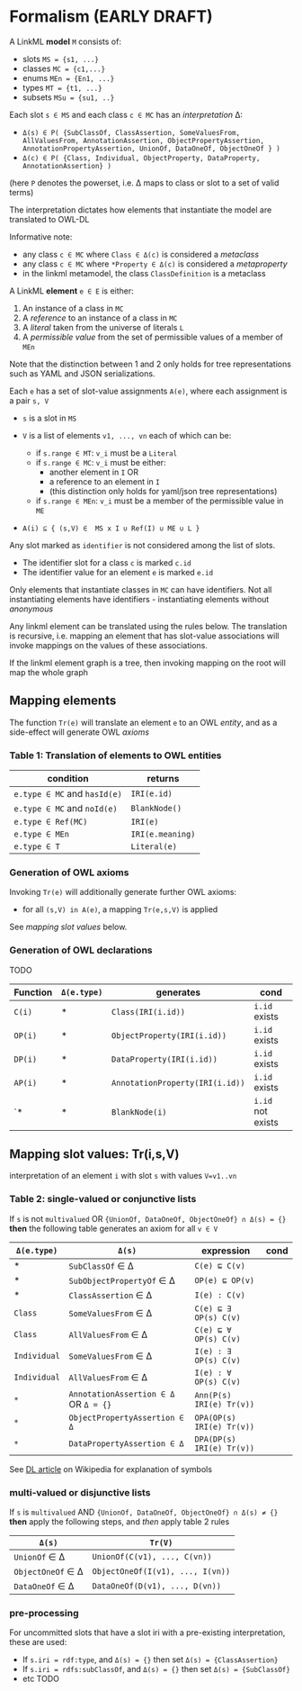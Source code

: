 # Formalism (EARLY DRAFT)

A LinkML **model** `M` consists of:

 * slots `MS = {s1, ...}`
 * classes `MC = {c1,...}`
 * enums `MEn = {En1, ...}`
 * types `MT = {t1, ...}`
 * subsets `MSu = {su1, ..}`

Each slot `s ∈ MS` and each class `c ∈ MC` has an *interpretation* Δ:

* `Δ(s) ∈ P( {SubClassOf, ClassAssertion, SomeValuesFrom, AllValuesFrom, AnnotationAssertion, ObjectPropertyAssertion, AnnotationPropertyAssertion, UnionOf, DataOneOf, ObjectOneOf } ) `
* `Δ(c) ∈ P( {Class, Individual, ObjectProperty, DataProperty, AnnotationAssertion} )`

(here `P` denotes the powerset, i.e. Δ maps to class or slot to a set of valid terms)

The interpretation dictates how elements that instantiate the model are translated to OWL-DL

Informative note:

* any class `c ∈ MC` where `Class ∈ Δ(c)` is considered a *metaclass*
* any class `c ∈ MC` where `*Property ∈ Δ(c)` is considered a *metaproperty*
* in the linkml metamodel, the class `ClassDefinition` is a metaclass

A LinkML **element** `e ∈ E` is either:

 1. An instance of a class in `MC`
 2. A *reference* to an instance of a class in `MC`
 3. A *literal* taken from the universe of literals `L`
 4. A *permissible value* from the set of permissible values of a member of `MEn`

Note that the distinction between 1 and 2 only holds for tree representations such as YAML and JSON serializations.

Each `e` has a set of slot-value assignments `A(e)`,
where each assignment is a pair `s, V`

 * `s` is a slot in `MS`
 * `V` is a list of elements `v1, ..., vn` each of which can be:
    * if `s.range ∈ MT`: `v_i` must be a `Literal`
    * if `s.range ∈ MC`: `v_i` must be either:
        * another element in `I` OR
        * a reference to an element in `I`
        * (this distinction only holds for yaml/json tree representations)
    * if `s.range ∈ MEn`: `v_i` must be a member of the permissible value in `ME`
    
* `A(i) ⊆ { (s,V) ∈  MS x I ∪ Ref(I) ∪ ME ∪ L }`

Any slot marked as `identifier` is not considered among the list of slots.

* The identifier slot for a class `c` is marked `c.id`
* The identifier value for an element `e` is marked `e.id`

Only elements that instantiate classes in `MC` can have identifiers.
Not all instantiating elements have identifiers - instantiating elements without *anonymous*

Any linkml element can be translated using the rules below. The translation is recursive, i.e. mapping an element that
has slot-value associations will invoke mappings on the values of these associations.

If the linkml element graph is a tree, then invoking mapping on the root will map the whole graph

## Mapping elements

The function `Tr(e)` will translate an element `e` to an OWL *entity*, and as
a side-effect will generate OWL *axioms*

### Table 1: Translation of elements to OWL entities

|condition|returns|
|---|---|
|`e.type ∈ MC` and `hasId(e)`| `IRI(e.id)` |
|`e.type ∈ MC` and `noId(e)`| `BlankNode()` |
|`e.type ∈ Ref(MC)` | `IRI(e)` |
|`e.type ∈ MEn` | `IRI(e.meaning)` |
|`e.type ∈ T`| `Literal(e)` |

### Generation of OWL axioms

Invoking `Tr(e)` will additionally generate further OWL axioms:

* for all `(s,V) in A(e)`, a mapping `Tr(e,s,V)` is applied

See *mapping slot values* below.

### Generation of OWL declarations

TODO

|Function|`Δ(e.type)`|generates|cond|
|---|---|---|---|
|`C(i)`|*|`Class(IRI(i.id))` |`i.id` exists|
|`OP(i)`|*|`ObjectProperty(IRI(i.id))`|`i.id` exists|
|`DP(i)`|*|`DataProperty(IRI(i.id))`|`i.id` exists|
|`AP(i)`|*|`AnnotationProperty(IRI(i.id))`|`i.id` exists|
|`*|*|`BlankNode(i)` |`i.id` not exists|


## Mapping slot values: Tr(i,s,V)

interpretation of an element `i` with slot `s` with values `V=v1..vn`

### Table 2: single-valued or conjunctive lists

If `s` is not `multivalued` OR `{UnionOf, DataOneOf, ObjectOneOf} ∩ Δ(s) = {}`
**then** the following table generates an axiom for all `v ∈ V`

|`Δ(e.type)`|`Δ(s)`|expression|cond|
|---|---|---|---|
|*|`SubClassOf` ∈ Δ|`C(e) ⊑ C(v)` |
|*|`SubObjectPropertyOf` ∈ Δ|`OP(e) ⊑ OP(v)` |
|*|`ClassAssertion` ∈ Δ|`I(e) : C(v)` |
|`Class`|`SomeValuesFrom` ∈ Δ|`C(e) ⊑ ∃ OP(s) C(v)` |
|`Class`|`AllValuesFrom` ∈ Δ|`C(e) ⊑ ∀ OP(s) C(v)` |
|`Individual`|`SomeValuesFrom` ∈ Δ|`I(e) : ∃ OP(s) C(v)` |
|`Individual`|`AllValuesFrom` ∈ Δ|`I(e) : ∀ OP(s) C(v)` |
| `*` | `AnnotationAssertion ∈ Δ` OR `Δ = {}`|`Ann(P(s) IRI(e) Tr(v))` |
| `*` | `ObjectPropertyAssertion ∈ Δ`|`OPA(OP(s) IRI(e) Tr(v))` |
| `*` | `DataPropertyAssertion ∈ Δ`|`DPA(DP(s) IRI(e) Tr(v))` |

See [DL article](https://en.wikipedia.org/wiki/Description_logic) on Wikipedia for explanation of symbols

### multi-valued or disjunctive lists

If `s` is `multivalued` AND `{UnionOf, DataOneOf, ObjectOneOf} ∩ Δ(s) ≠ {}`
**then** apply the following steps, and *then* apply table 2 rules

|`Δ(s)`|`Tr(V)`|
|---|---|
|`UnionOf` ∈ Δ|`UnionOf(C(v1), ..., C(vn))` |
|`ObjectOneOf` ∈ Δ|`ObjectOneOf(I(v1), ..., I(vn))` |
|`DataOneOf` ∈ Δ|`DataOneOf(D(v1), ..., D(vn))` |

### pre-processing

For uncommitted slots that have a slot iri with a pre-existing interpretation, these are used: 

 * If `s.iri = rdf:type`, and `Δ(s) = {}` then set `Δ(s) = {ClassAssertion}`
 * If `s.iri = rdfs:subClassOf`, and `Δ(s) = {}` then set `Δ(s) = {SubClassOf}`
 * etc TODO

